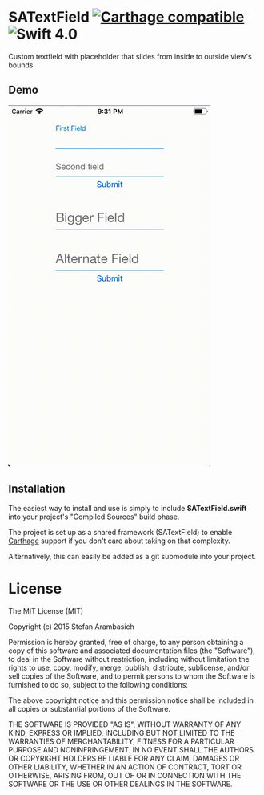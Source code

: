 # SATextField  [![Carthage compatible](https://img.shields.io/badge/Carthage-compatible-4BC51D.svg?style=flat)](https://github.com/Carthage/Carthage)  ![Swift 4.0](https://img.shields.io/badge/Swift-4.0-orange.svg)
Custom textfield with placeholder that slides from inside to outside view's bounds

## Demo
![A demo gif should be here and not this text](source/SATextFieldDemo/docs/preview.gif)

## Installation
The easiest way to install and use is simply to include **SATextField.swift** into your project's "Compiled Sources" build phase.

The project is set up as a shared framework (SATextField) to enable [Carthage](https://github.com/Carthage/Carthage) support if you don't care about taking on that complexity.

Alternatively, this can easily be added as a git submodule into your project.

# License
The MIT License (MIT)

Copyright (c) 2015 Stefan Arambasich

Permission is hereby granted, free of charge, to any person obtaining a copy
of this software and associated documentation files (the "Software"), to deal
in the Software without restriction, including without limitation the rights
to use, copy, modify, merge, publish, distribute, sublicense, and/or sell
copies of the Software, and to permit persons to whom the Software is
furnished to do so, subject to the following conditions:

The above copyright notice and this permission notice shall be included in
all copies or substantial portions of the Software.

THE SOFTWARE IS PROVIDED "AS IS", WITHOUT WARRANTY OF ANY KIND, EXPRESS OR
IMPLIED, INCLUDING BUT NOT LIMITED TO THE WARRANTIES OF MERCHANTABILITY,
FITNESS FOR A PARTICULAR PURPOSE AND NONINFRINGEMENT. IN NO EVENT SHALL THE
AUTHORS OR COPYRIGHT HOLDERS BE LIABLE FOR ANY CLAIM, DAMAGES OR OTHER
LIABILITY, WHETHER IN AN ACTION OF CONTRACT, TORT OR OTHERWISE, ARISING FROM,
OUT OF OR IN CONNECTION WITH THE SOFTWARE OR THE USE OR OTHER DEALINGS IN
THE SOFTWARE.
